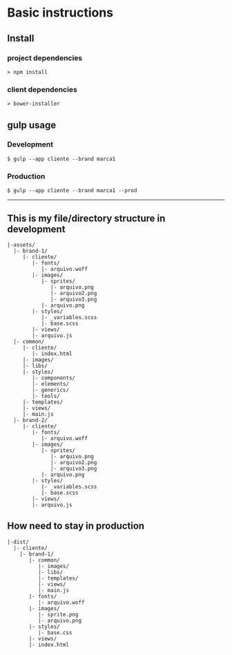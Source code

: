 # Basic instructions

## Install
### project dependencies
```
> npm install
```
### client dependencies
```
> bower-installer
```
## gulp usage

### Development
```
$ gulp --app cliente --brand marca1
```
### Production
```
$ gulp --app cliente --brand marca1 --prod
```
---------------
## This is my file/directory structure in development
```
|-assets/
  |- brand-1/
     |- cliente/
        |- fonts/
           |- arquivo.woff
        |- images/
           |- sprites/
              |- arquivo.png
              |- arquivo2.png
              |- arquivo3.png
           |- arquivo.png
        |- styles/
           |- _variables.scss
           |- base.scss
        |- views/
        |- arquivo.js
  |- common/
     |- cliente/
        |- index.html
     |- images/
     |- libs/
     |- styles/
        |- components/
        |- elements/
        |- generics/
        |- tools/
     |- templates/
     |- views/
     |- main.js
  |- brand-2/
     |- cliente/
        |- fonts/
           |- arquivo.woff
        |- images/
           |- sprites/
              |- arquivo.png
              |- arquivo2.png
              |- arquivo3.png
           |- arquivo.png
        |- styles/
           |- _variables.scss
           |- base.scss
        |- views/
        |- arquivo.js
```

## How need to stay in production
```
|-dist/
  |- cliente/
    |- brand-1/
       |- common/
          |- images/
          |- libs/
          |- templates/
          |- views/
          |- main.js
       |- fonts/
          |- arquivo.woff
       |- images/
          |- sprite.png
          |- arquivo.png
       |- styles/
          |- base.css
       |- views/
       |- index.html
```
